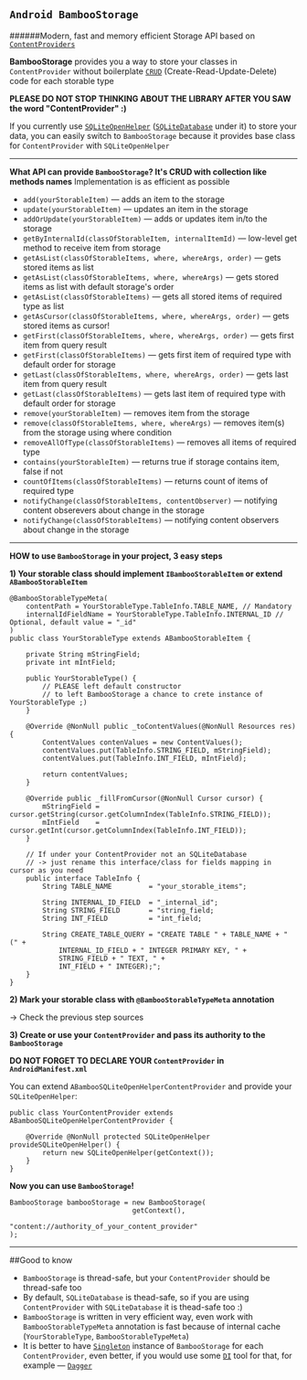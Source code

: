 ## `Android BambooStorage` 
######Modern, fast and memory efficient Storage API based on [`ContentProviders`](http://developer.android.com/reference/android/content/ContentProvider.html)

**BambooStorage** provides you a way to store your classes in `ContentProvider` without boilerplate [`CRUD`](http://en.wikipedia.org/wiki/Create,_read,_update_and_delete) (Create-Read-Update-Delete) code for each storable type

**PLEASE DO NOT STOP THINKING ABOUT THE LIBRARY AFTER YOU SAW the word "ContentProvider" :)**

If you currently use [`SQLiteOpenHelper`](http://developer.android.com/reference/android/database/sqlite/SQLiteOpenHelper.html) ([`SQLiteDatabase`](http://developer.android.com/reference/android/database/sqlite/SQLiteDatabase.html) under it) to store your data, you can easily switch to `BambooStorage` because it provides base class for `ContentProvider` with `SQLiteOpenHelper`

-----------------------------------
**What API can provide `BambooStorage`? It's CRUD with collection like methods names** 
Implementation is as efficient as possible

- `add(yourStorableItem)` — adds an item to the storage
- `update(yourStorableItem)` — updates an item in the storage
- `addOrUpdate(yourStorableItem)` — adds or updates item in/to the storage
- `getByInternalId(classOfStorableItem, internalItemId)` — low-level get method to receive item from storage
- `getAsList(classOfStorableItems, where, whereArgs, order)` — gets stored items as list
- `getAsList(classOfStorableItems, where, whereArgs)` — gets stored items as list with default storage's order
- `getAsList(classOfStorableItems)` — gets all stored items of required type as list
- `getAsCursor(classOfStorableItems, where, whereArgs, order)` — gets stored items as cursor!
- `getFirst(classOfStorableItems, where, whereArgs, order)` — gets first item from query result
- `getFirst(classOfStorableItems)` — gets first item of required type with default order for storage
- `getLast(classOfStorableItems, where, whereArgs, order)` — gets last item from query result
- `getLast(classOfStorableItems)` — gets last item of required type with default order for storage
- `remove(yourStorableItem)` — removes item from the storage
- `remove(classOfStorableItems, where, whereArgs)` — removes item(s) from the storage using where condition
- `removeAllOfType(classOfStorableItems)` — removes all items of required type
- `contains(yourStorableItem)` — returns true if storage contains item, false if not
- `countOfItems(classOfStorableItems)` — returns count of items of required type 
- `notifyChange(classOfStorableItems, contentObserver)` — notifying content obserevers about change in the storage
- `notifyChange(classOfStorableItems)` — notifying content observers about change in the storage

-----------------------------------
**HOW to use `BambooStorage` in your project, 3 easy steps**

**1) Your storable class should implement `IBambooStorableItem` or extend `ABambooStorableItem`**

    @BambooStorableTypeMeta(
        contentPath = YourStorableType.TableInfo.TABLE_NAME, // Mandatory
        internalIdFieldName = YourStorableType.TableInfo.INTERNAL_ID // Optional, default value = "_id"
    )
    public class YourStorableType extends ABambooStorableItem {
        
        private String mStringField;
        private int mIntField;
        
        public YourStorableType() {
            // PLEASE left default constructor 
            // to left BambooStorage a chance to crete instance of YourStorableType ;)
        }
        
        @Override @NonNull public _toContentValues(@NonNull Resources res) {
            ContentValues contenValues = new ContentValues();
            contentValues.put(TableInfo.STRING_FIELD, mStringField);
            contentValues.put(TableInfo.INT_FIELD, mIntField);
            
            return contentValues;
        }
        
        @Override public _fillFromCursor(@NonNull Cursor cursor) {
            mStringField = cursor.getString(cursor.getColumnIndex(TableInfo.STRING_FIELD));
            mIntField    = cursor.getInt(cursor.getColumnIndex(TableInfo.INT_FIELD));
        }
        
        // If under your ContentProvider not an SQLiteDatabase
        // -> just rename this interface/class for fields mapping in cursor as you need
        public interface TableInfo {
            String TABLE_NAME         = "your_storable_items";
            
            String INTERNAL_ID_FIELD  = "_internal_id";
            String STRING_FIELD       = "string_field;
            String INT_FIELD          = "int_field;
            
            String CREATE_TABLE_QUERY = "CREATE TABLE " + TABLE_NAME + " (" +
                INTERNAL_ID_FIELD + " INTEGER PRIMARY KEY, " + 
                STRING_FIELD + " TEXT, " + 
                INT_FIELD + " INTEGER);";
        }
    }

**2) Mark your storable class with `@BambooStorableTypeMeta` annotation**

-> Check the previous step sources

**3) Create or use your `ContentProvider` and pass its authority to the `BambooStorage`**

**DO NOT FORGET TO DECLARE YOUR `ContentProvider` in `AndroidManifest.xml`** 

You can extend `ABambooSQLiteOpenHelperContentProvider` and provide your `SQLiteOpenHelper`:

    public class YourContentProvider extends ABambooSQLiteOpenHelperContentProvider {
    
        @Override @NonNull protected SQLiteOpenHelper provideSQLiteOpenHelper() {
            return new SQLiteOpenHelper(getContext());
        }
    }

**Now you can use `BambooStorage`!**

    BambooStorage bambooStorage = new BambooStorage(
                                  getContext(), 
                                  "content://authority_of_your_content_provider"
    );


-----------------------------------

##Good to know

- `BambooStorage` is thread-safe, but your `ContentProvider` should be thread-safe too
- By default, `SQLiteDatabase` is thead-safe, so if you are using `ContentProvider` with `SQLiteDatabase` it is thead-safe too :)
- `BambooStorage` is written in very efficient way, even work with `BambooStorableTypeMeta` annotation is fast because of internal cache (`YourStorableType`, `BambooStorableTypeMeta`)
- It is better to have [`Singleton`](http://en.wikipedia.org/wiki/Singleton_pattern) instance of `BambooStorage` for each `ContentProvider`, even better, if you would use some [`DI`](http://en.wikipedia.org/wiki/Dependency_injection) tool for that, for example — [`Dagger`](http://square.github.io/dagger/)

